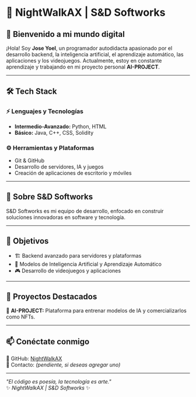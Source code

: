 # 🚀 NightWalkAX | S&D Softworks  

## 👋 Bienvenido a mi mundo digital  

¡Hola! Soy **Jose Yoel**, un programador autodidacta apasionado por el desarrollo backend, la inteligencia artificial, el aprendizaje automático, las aplicaciones y los videojuegos. Actualmente, estoy en constante aprendizaje y trabajando en mi proyecto personal **AI-PROJECT**.  

---

## 🛠️ Tech Stack  

### ⚡ Lenguajes y Tecnologías  
- **Intermedio-Avanzado:** Python, HTML  
- **Básico:** Java, C++, CSS, Solidity  

### ⚙️ Herramientas y Plataformas  
- Git & GitHub  
- Desarrollo de servidores, IA y juegos  
- Creación de aplicaciones de escritorio y móviles  

---

## 📌 Sobre S&D Softworks  
S&D Softworks es mi equipo de desarrollo, enfocado en construir soluciones innovadoras en software y tecnología.  

---

## 🎯 Objetivos  
- 🏗️ Backend avanzado para servidores y plataformas  
- 🧠 Modelos de Inteligencia Artificial y Aprendizaje Automático  
- 🎮 Desarrollo de videojuegos y aplicaciones  

---

## 🚀 Proyectos Destacados  
🔹 **AI-PROJECT:** Plataforma para entrenar modelos de IA y comercializarlos como NFTs.  

---

## 📫 Conéctate conmigo  
🔗 GitHub: [NightWalkAX](https://github.com/NightWalkAX)  
📧 Contacto: *(pendiente, si deseas agregar uno)*  

---

*"El código es poesía, la tecnología es arte."*  
✨ _NightWalkAX | S&D Softworks_ ✨  
